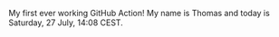My first ever working GitHub Action!
My name is Thomas and today is Saturday, 27 July, 14:08 CEST. 
